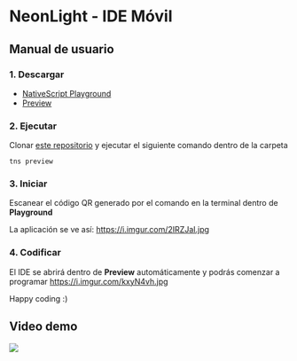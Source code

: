 # NeonLight - IDE Móvil

## Manual de usuario
### 1. Descargar

* [NativeScript Playground](https://apps.apple.com/us/app/nativescript-playground/id1263543946)
* [Preview](https://apps.apple.com/us/app/nativescript-preview/id1264484702)

### 2. Ejecutar
Clonar [este repositorio](https://github.com/Martingmb/NEONLIGHT-VM) y ejecutar el siguiente comando dentro de la carpeta
```
tns preview
```

### 3. Iniciar
Escanear el código QR generado por el comando en la terminal dentro de **Playground**

La aplicación se ve así: https://i.imgur.com/2IRZJaI.jpg

### 4. Codificar
El IDE se abrirá dentro de **Preview** automáticamente y podrás comenzar a programar https://i.imgur.com/kxyN4vh.jpg

Happy coding :)

## Video demo

[![](http://img.youtube.com/vi/ZBXCUTQ3D5U/0.jpg)](http://www.youtube.com/watch?v=ZBXCUTQ3D5U "Video demo NeonLight")
